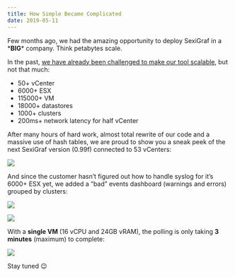 ```yaml
---
title: How Simple Became Complicated
date: 2019-05-11
---
```



Few months ago, we had the amazing opportunity to deploy SexiGraf in a \***BIG**\* company. Think petabytes scale.

In the past, [we have already been challenged to make our tool scalable](http://www.sexigraf.fr/big-scale-ability/), but not that much:

*   50+ vCenter
*   6000+ ESX
*   115000+ VM
*   18000+ datastores
*   1000+ clusters
*   200ms+ network latency for half vCenter

After many hours of hard work, almost total rewrite of our code and a massive use of hash tables, we are proud to show you a sneak peek of the next SexiGraf version (0.99f) connected to 53 vCenters:

[![](http://www.sexigraf.fr/wp-content/uploads/2019/05/sexigraf099f_superstats-1024x646.png)](http://www.sexigraf.fr/how-simple-became-complicated/sexigraf099f_superstats/)

And since the customer hasn’t figured out how to handle syslog for it’s 6000+ ESX yet, we added a “bad” events dashboard (warnings and errors) grouped by clusters:

[![](http://www.sexigraf.fr/wp-content/uploads/2019/05/sexigraf099f_badevents-1024x646.png)](http://www.sexigraf.fr/how-simple-became-complicated/sexigraf099f_badevents/)

[![](http://www.sexigraf.fr/wp-content/uploads/2019/05/sexigraf099f_exevents-1-1024x638.png)](http://www.sexigraf.fr/sexigraf099f_exevents-2/)

With a **single VM** (16 vCPU and 24GB vRAM), the polling is only taking **3 minutes** (maximum) to complete:

[![](http://www.sexigraf.fr/wp-content/uploads/2019/05/sexigraf099f_pullexectime-1024x389.png)](http://www.sexigraf.fr/how-simple-became-complicated/sexigraf099f_pullexectime/)

Stay tuned 😉